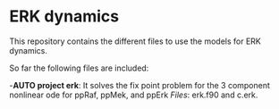 # ERK dynamics  <!---  H1 header --->

This repository contains the different files to use the models for ERK dynamics.

So far the following files are included:

-**AUTO project erk**: It solves the fix point problem for the 3 component nonlinear ode for ppRaf, ppMek, and ppErk
*Files*: erk.f90 and c.erk. 